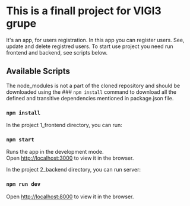 # This is a finall project for VIGI3 grupe

It's an app, for users registration.
In this app you can register users. See, update and delete registred users.
To start use project you need run frontend and backend, see scripts below.

## Available Scripts

The node_modules is not a part of the cloned repository and should be downloaded using the ### `npm install` command to download all the defined and transitive dependencies mentioned in package.json file.

### `npm install`

In the project 1_frontend directory, you can run:

### `npm start`

Runs the app in the development mode.\
Open [http://localhost:3000](http://localhost:3000) to view it in the browser.

In the project 2_backend directory, you can run server:

### `npm run dev`

Open [http://localhost:8000](http://localhost:8000) to view it in the browser.
